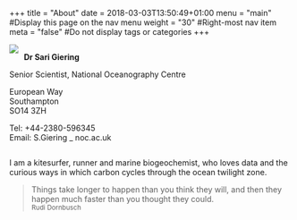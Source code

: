 +++
title = "About"
date = 2018-03-03T13:50:49+01:00
menu = "main" #Display this page on the nav menu
weight = "30" #Right-most nav item
meta = "false" #Do not display tags or categories
+++



<div style="overflow: auto;">
              <div style="float: left; margin-right: 10px;">
                <img src="/img/me.jpg" 
                onerror="this.style.visibility = 'hidden'"  style="max-width: 400px;" >
              </div>
              <div style="margin-block-start:0px">
              <p><b>Dr Sari Giering </b></p>
              <p>Senior Scientist, National Oceanography Centre</p>
              <p>
                European Way </br>
                Southampton </br>
                SO14 3ZH </p>
              <p>
                Tel: +44-2380-596345 </br>
                Email: S.Giering _ noc.ac.uk </p> 
              </div>
 </div>

I am a kitesurfer, runner and marine biogeochemist, who loves data and the curious ways in which carbon cycles through the ocean twilight zone.

> Things take longer to happen than you think they will, and then they happen much faster than you thought they could. </br> <small>Rudi Dornbusch</small>